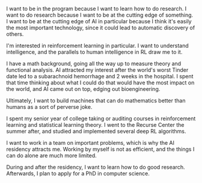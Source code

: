 I want to be in the program because I want to learn how to do research.
I want to do research because I want to be at the cutting edge of
something. I want to be at the cutting edge of AI in particular because
I think it's easily the most important technology, since it could lead
to automatic discovery of others.

I'm interested in reinforcement learning in particular. I want to
understand intelligence, and the parallels to human intelligence in RL
draw me to it.

I have a math background, going all the way up to measure theory and
functional analysis. AI attracted my interest after the world's worst
Tinder date led to a subarachnoid hemorrhage and 2 weeks in the
hospital. I spent that time thinking about what I could do that would
have the most impact on the world, and AI came out on top, edging out
bioengineering.

Ultimately, I want to build machines that can do mathematics better than
humans as a sort of perverse joke.

I spent my senior year of college taking or auditing courses in
reinforcement learning and statistical learning theory. I went to the
Recurse Center the summer after, and studied and implemented several
deep RL algorithms.

I want to work in a team on important problems, which is why the AI
residency attracts me. Working by myself is not as efficient, and the
things I can do alone are much more limited.

During and after the residency, I want to learn how to do good research.
Afterwards, I plan to apply for a PhD in computer science.
